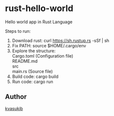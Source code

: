 # rust-hello-world
Hello world app in Rust Language

Steps to run:
1. Download rust: curl https://sh.rustup.rs -sSf | sh
2. Fix PATH: source $HOME/.cargo/env
3. Explore the structure: <br/>
   Cargo.toml (Configuration file) <br/>
   README.md       <br/>
   src <br/>
     main.rs (Source file) <br/>
4. Build code: cargo build
5. Run code: cargo run

## Author

[kvasukib](https://twitter.com/Karthikvb17)
